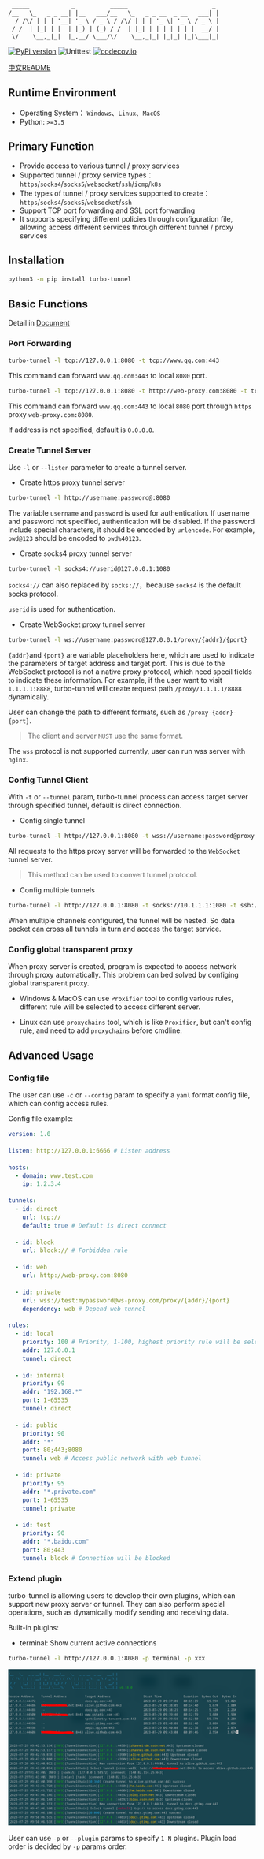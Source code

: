```
 _____            _          _____                        _
/__   \_   _ _ __| |__   ___/__   \_   _ _ __  _ __   ___| |
  / /\/ | | | '__| '_ \ / _ \ / /\/ | | | '_ \| '_ \ / _ \ |
 / /  | |_| | |  | |_) | (_) / /  | |_| | | | | | | |  __/ |
 \/    \__,_|_|  |_.__/ \___/\/    \__,_|_| |_|_| |_|\___|_|
```

[![PyPi version](https://img.shields.io/pypi/v/turbo-tunnel.svg)](https://pypi.python.org/pypi/turbo-tunnel/)
![Unittest](https://github.com/drunkdream/turbo-tunnel/workflows/Unittest/badge.svg)
[![codecov.io](https://codecov.io/github/drunkdream/turbo-tunnel/coverage.svg?branch=master)](https://codecov.io/github/drunkdream/turbo-tunnel)

[中文README](./README_zh.md)

## Runtime Environment

- Operating System： `Windows`、`Linux`、`MacOS`
- Python: `>=3.5`

## Primary Function

- Provide access to various tunnel / proxy services
- Supported tunnel / proxy service types：`https`/`socks4`/`socks5`/`websocket`/`ssh`/`icmp`/`k8s`
- The types of tunnel / proxy services supported to create：`https`/`socks4`/`socks5`/`websocket`/`ssh`
- Support TCP port forwarding and SSL port forwarding
- It supports specifying different policies through configuration file, allowing access different services through different tunnel / proxy services

## Installation

```bash
python3 -m pip install turbo-tunnel
```

## Basic Functions

Detail in [Document](https://ttun.top/)

### Port Forwarding

```bash
turbo-tunnel -l tcp://127.0.0.1:8080 -t tcp://www.qq.com:443
```

This command can forward `www.qq.com:443` to local `8080` port.

```bash
turbo-tunnel -l tcp://127.0.0.1:8080 -t http://web-proxy.com:8080 -t tcp://www.qq.com:443
```

This command can forward `www.qq.com:443` to local `8080` port through `https` proxy `web-proxy.com:8080`.

If address is not specified, default is `0.0.0.0`.

### Create Tunnel Server

Use `-l` or `--listen` parameter to create a tunnel server.

- Create https proxy tunnel server

```bash
turbo-tunnel -l http://username:password@:8080
```

The variable `username` and `password` is used for authentication. If username and password not specified, authentication will be disabled. If the password include special characters, it should be encoded by `urlencode`. For example, `pwd@123` should be encoded to `pwd%40123`.

- Create socks4 proxy tunnel server

```bash
turbo-tunnel -l socks4://userid@127.0.0.1:1080
```

`socks4://` can also replaced by `socks://`，because `socks4` is the default socks protocol.

`userid` is used for authentication.

- Create WebSocket proxy tunnel server

```bash
turbo-tunnel -l ws://username:password@127.0.0.1/proxy/{addr}/{port}
```

`{addr}`and `{port}` are variable placeholders here, which are used to indicate the parameters of target address and target port. This is due to the WebSocket protocol is not a native proxy protocol, which need specil fields to indicate these information. For example, if the user want to visit `1.1.1.1:8888`, turbo-tunnel will create request path `/proxy/1.1.1.1/8888` dynamically.

User can change the path to different formats, such as `/proxy-{addr}-{port}`.

> The client and server `MUST` use the same format.

The `wss` protocol is not supported currently, user can run wss server with `nginx`.

### Config Tunnel Client

With `-t` or `--tunnel` param, turbo-tunnel process can access target server through specified tunnel, default is direct connection.

- Config single tunnel

```bash
turbo-tunnel -l http://127.0.0.1:8080 -t wss://username:password@proxy.com/{addr}/{port}
```

All requests to the https proxy server will be forwarded to the `WebSocket` tunnel server.

> This method can be used to convert tunnel protocol.

- Config multiple tunnels

```bash
turbo-tunnel -l http://127.0.0.1:8080 -t socks://10.1.1.1:1080 -t ssh://username:password@10.2.2.2:22
```

When multiple channels configured, the tunnel will be nested. So data packet can cross all tunnels in turn and access the target service.

### Config global transparent proxy

When proxy server is created, program is expected to access network through proxy automatically. This problem can bed solved by configing global transparent proxy.

- Windows & MacOS can use `Proxifier` tool to config various rules, different rule will be selected to access different server.

- Linux can use `proxychains` tool, which is like `Proxifier`, but can't config rule, and need to add `proxychains` before cmdline.

## Advanced Usage

### Config file

The user can use `-c` or `--config` param to specify a `yaml` format config file, which can config access rules.

Config file example:

```yaml
version: 1.0

listen: http://127.0.0.1:6666 # Listen address

hosts:
  - domain: www.test.com
    ip: 1.2.3.4

tunnels:
  - id: direct
    url: tcp://
    default: true # Default is direct connect

  - id: block
    url: block:// # Forbidden rule

  - id: web
    url: http://web-proxy.com:8080

  - id: private
    url: wss://test:mypassword@ws-proxy.com/proxy/{addr}/{port}
    dependency: web # Depend web tunnel

rules:
  - id: local
    priority: 100 # Priority, 1-100, highest priority rule will be selected when rule conflict
    addr: 127.0.0.1
    tunnel: direct

  - id: internal
    priority: 99
    addr: "192.168.*"
    port: 1-65535
    tunnel: direct

  - id: public
    priority: 90
    addr: "*"
    port: 80;443;8080
    tunnel: web # Access public network with web tunnel

  - id: private
    priority: 95
    addr: "*.private.com"
    port: 1-65535
    tunnel: private

  - id: test
    priority: 90
    addr: "*.baidu.com"
    port: 80;443
    tunnel: block # Connection will be blocked
```

### Extend plugin

turbo-tunnel is allowing users to develop their own plugins, which can support new proxy server or tunnel. They can also perform special operations, such as dynamically modify sending and receiving data.

Built-in plugins:

- terminal: Show current active connections

```bash
turbo-tunnel -l http://127.0.0.1:8080 -p terminal -p xxx
```

![](https://raw.githubusercontent.com/turbo-tunnel/docs/master/docs/images/terminal.png)

User can use `-p` or `--plugin` params to specify `1-N` plugins. Plugin load order is decided by `-p` params order.
